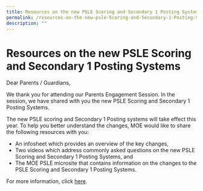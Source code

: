 ```yaml
---
title: Resources on the new PSLE Scoring and Secondary 1 Posting Systems
permalink: /resources-on-the-new-psle-Scoring-and-Secondary-1-Posting-Systems/
description: ""
---
```

# **Resources on the new PSLE Scoring and Secondary 1 Posting Systems**

Dear Parents / Guardians,

We thank you for attending our Parents Engagement Session. In the session, we have shared with you the new PSLE Scoring and Secondary 1 Posting Systems.

The new PSLE scoring and Secondary 1 Posting systems will take effect this year. To help you better understand the changes, MOE would like to share the following resources with you:

*   An infosheet which provides an overview of the key changes,
*   Two videos which address commonly asked questions on the new PSLE Scoring and Secondary 1 Posting Systems, and
*   The MOE PSLE microsite that contains information on the changes to the PSLE Scoring and Secondary 1 Posting Systems.

For more information, click [here](https://www.moe.gov.sg/microsites/psle-fsbb).